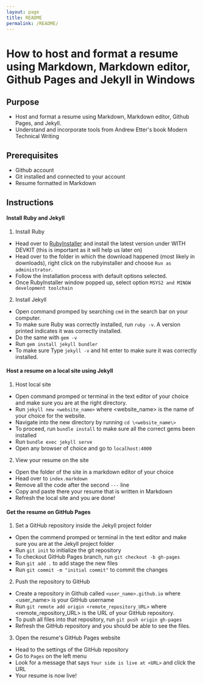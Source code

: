 ```yaml
---
layout: page
title: README
permalink: /README/
---
```


# How to host and format a resume using Markdown, Markdown editor, Github Pages and Jekyll in Windows

## Purpose
* Host and format a resume using Markdown, Markdown editor, Github Pages, and Jekyll.
* Understand and incorporate tools from Andrew Etter's book Modern Technical Writing

## Prerequisites
* Github account
* Git installed and connected to your account
* Resume formatted in Markdown

## Instructions
#### Install Ruby and Jekyll
1. Install Ruby
* Head over to [RubyInstaller](https://rubyinstaller.org/downloads/) and install the latest version under WITH DEVKIT (this is important as it will help us later on)
* Head over to the folder in which the download happened (most likely in downloads), right click on the rubyinstaller and choose `Run as administrator`.
* Follow the installation process with default options selected.
* Once RubyInstaller window popped up, select option `MSYS2 and MINGW development toolchain`

2. Install Jekyll
* Open command promped by searching `cmd` in the search bar on your computer.
* To make sure Ruby was correctly installed, run `ruby -v`. A version printed indicates it was correctly installed.
* Do the same with `gem -v`
* Run `gem install jekyll bundler`
* To make sure Type `jekyll -v` and hit enter to make sure it was correctly installed.

#### Host a resume on a local site using Jekyll
1. Host local site
* Open command promped or terminal in the text editor of your choice and make sure you are at the right directory.
* Run `jekyll new <website_name>` where \<website_name\> is the name of your choice for the website.
* Navigate into the new directory by running `cd \<website_name\>`
* To proceed, run `bundle install` to make sure all the correct gems been installed
* Run `bundle exec jekyll serve`
* Open any browser of choice and go to `localhost:4000`

2. View your resume on the site
* Open the folder of the site in a markdown editor of your choice
* Head over to `index.markdown`
* Remove all the code after the second `---` line
* Copy and paste there your resume that is written in Markdown
* Refresh the local site and you are done!

#### Get the resume on GitHub Pages
1. Set a GitHub repository inside the Jekyll project folder
* Open the commend promped or terminal in the text editor and make sure you are at the Jekyll project folder
* Run `git init` to initialize the git repository
* To checkout GitHub Pages branch, run `git checkout -b gh-pages`
* Run `git add .` to add stage the new files 
* Run `git commit -m "initial commit"` to commit the changes

2. Push the repository to GitHub
* Create a repository in Github called `<user_name>.github.io` where \<user_name\> is your GitHub username
* Run `git remote add origin <remote_repository_URL>` where \<remote_repository_URL\> is the URL of your GitHub repository.
* To push all files into that repository, run `git push origin gh-pages`
* Refresh the GitHub repository and you should be able to see the files.

3. Open the resume's GitHub Pages website
* Head to the settings of the GitHub repository
* Go to `Pages` on the left menu
* Look for a message that says `Your side is live at <URL>` and click the URL
* Your resume is now live!

